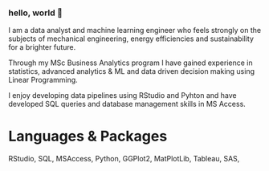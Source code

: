 ### hello, world 👋

I am a data analyst and machine learning engineer who feels strongly on the subjects of mechanical engineering, energy efficiencies and sustainability for a brighter future.

Through my MSc Business Analytics program I have gained experience in statistics, advanced analytics & ML and data driven decision making using Linear Programming.

I enjoy developing data pipelines using RStudio and Pyhton and have developed SQL queries and database management skills in MS Access.


# Languages & Packages

RStudio, SQL, MSAccess, Python, GGPlot2, MatPlotLib, Tableau, SAS,

<!--# Projects



<!--
**devrow-d/devrow-d** is a ✨ _special_ ✨ repository because its `README.md` (this file) appears on your GitHub profile.

Here are some ideas to get you started:

- 🔭 I’m currently working on ...
- 🌱 I’m currently learning ...
- 👯 I’m looking to collaborate on ...
- 🤔 I’m looking for help with ...
- 💬 Ask me about ...
- 📫 How to reach me: ...
- 😄 Pronouns: ...
- ⚡ Fun fact: ...
-->
